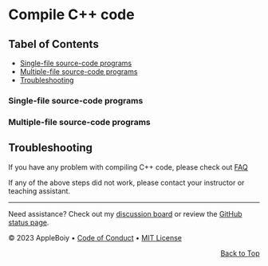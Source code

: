 
<h1>Compile C++ code</h1>

<h2>Tabel of Contents</h2>

- [Single-file source-code programs](#single-file-source-code-programs)
- [Multiple-file source-code programs](#multiple-file-source-code-programs)
- [Troubleshooting](#troubleshooting)

<a name="single-file-source-code-programs"></a>

### Single-file source-code programs

<a name="multiple-file-source-code-programs"></a>

### Multiple-file source-code programs


## Troubleshooting

If you have any problem with compiling C++ code, please check out [FAQ](/instructions/en/cpp/FAQ.md)

If any of the above steps did not work, please contact your instructor or teaching assistant.

---

Need assistance? Check out my [discussion board](https://github.com/AppleBoiy/cs-wiki101/discussions) or review the [GitHub status page](https://www.githubstatus.com).

&copy; 2023 AppleBoiy &bull; [Code of Conduct](https://www.contributor-covenant.org/version/2/1/code_of_conduct/code_of_conduct.md) &bull; [MIT License](LICENSE)

<p align="right"><a href="#top" style=" bottom: 20px; right: 20px;">Back to Top</a></p>
